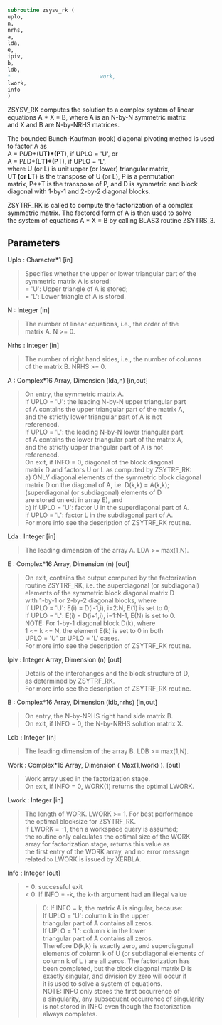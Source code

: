 ```fortran  
subroutine zsysv_rk (  
uplo,  
n,  
nrhs,  
a,  
lda,  
e,  
ipiv,  
b,  
ldb,  
*                            work,  
lwork,  
info  
)  
```  
ZSYSV_RK computes the solution to a complex system of linear  
equations A * X = B, where A is an N-by-N symmetric matrix  
and X and B are N-by-NRHS matrices.  
  
The bounded Bunch-Kaufman (rook) diagonal pivoting method is used  
to factor A as  
A = P*U*D*(U**T)*(P**T),  if UPLO = 'U', or  
A = P*L*D*(L**T)*(P**T),  if UPLO = 'L',  
where U (or L) is unit upper (or lower) triangular matrix,  
U**T (or L**T) is the transpose of U (or L), P is a permutation  
matrix, P**T is the transpose of P, and D is symmetric and block  
diagonal with 1-by-1 and 2-by-2 diagonal blocks.  
  
ZSYTRF_RK is called to compute the factorization of a complex  
symmetric matrix.  The factored form of A is then used to solve  
the system of equations A * X = B by calling BLAS3 routine ZSYTRS_3.  
  
## Parameters  
Uplo : Character*1 [in]  
> Specifies whether the upper or lower triangular part of the  
> symmetric matrix A is stored:  
> = 'U':  Upper triangle of A is stored;  
> = 'L':  Lower triangle of A is stored.  
  
N : Integer [in]  
> The number of linear equations, i.e., the order of the  
> matrix A.  N >= 0.  
  
Nrhs : Integer [in]  
> The number of right hand sides, i.e., the number of columns  
> of the matrix B.  NRHS >= 0.  
  
A : Complex*16 Array, Dimension (lda,n) [in,out]  
> On entry, the symmetric matrix A.  
> If UPLO = 'U': the leading N-by-N upper triangular part  
> of A contains the upper triangular part of the matrix A,  
> and the strictly lower triangular part of A is not  
> referenced.  
> If UPLO = 'L': the leading N-by-N lower triangular part  
> of A contains the lower triangular part of the matrix A,  
> and the strictly upper triangular part of A is not  
> referenced.  
> On exit, if INFO = 0, diagonal of the block diagonal  
> matrix D and factors U or L  as computed by ZSYTRF_RK:  
> a) ONLY diagonal elements of the symmetric block diagonal  
> matrix D on the diagonal of A, i.e. D(k,k) = A(k,k);  
> (superdiagonal (or subdiagonal) elements of D  
> are stored on exit in array E), and  
> b) If UPLO = 'U': factor U in the superdiagonal part of A.  
> If UPLO = 'L': factor L in the subdiagonal part of A.  
> For more info see the description of ZSYTRF_RK routine.  
  
Lda : Integer [in]  
> The leading dimension of the array A.  LDA >= max(1,N).  
  
E : Complex*16 Array, Dimension (n) [out]  
> On exit, contains the output computed by the factorization  
> routine ZSYTRF_RK, i.e. the superdiagonal (or subdiagonal)  
> elements of the symmetric block diagonal matrix D  
> with 1-by-1 or 2-by-2 diagonal blocks, where  
> If UPLO = 'U': E(i) = D(i-1,i), i=2:N, E(1) is set to 0;  
> If UPLO = 'L': E(i) = D(i+1,i), i=1:N-1, E(N) is set to 0.  
> NOTE: For 1-by-1 diagonal block D(k), where  
> 1 <= k <= N, the element E(k) is set to 0 in both  
> UPLO = 'U' or UPLO = 'L' cases.  
> For more info see the description of ZSYTRF_RK routine.  
  
Ipiv : Integer Array, Dimension (n) [out]  
> Details of the interchanges and the block structure of D,  
> as determined by ZSYTRF_RK.  
> For more info see the description of ZSYTRF_RK routine.  
  
B : Complex*16 Array, Dimension (ldb,nrhs) [in,out]  
> On entry, the N-by-NRHS right hand side matrix B.  
> On exit, if INFO = 0, the N-by-NRHS solution matrix X.  
  
Ldb : Integer [in]  
> The leading dimension of the array B.  LDB >= max(1,N).  
  
Work : Complex*16 Array, Dimension ( Max(1,lwork) ). [out]  
> Work array used in the factorization stage.  
> On exit, if INFO = 0, WORK(1) returns the optimal LWORK.  
  
Lwork : Integer [in]  
> The length of WORK.  LWORK >= 1. For best performance  
> the optimal blocksize for ZSYTRF_RK.  
> If LWORK = -1, then a workspace query is assumed;  
> the routine only calculates the optimal size of the WORK  
> array for factorization stage, returns this value as  
> the first entry of the WORK array, and no error message  
> related to LWORK is issued by XERBLA.  
  
Info : Integer [out]  
> = 0: successful exit  
> < 0: If INFO = -k, the k-th argument had an illegal value  
> > 0: If INFO = k, the matrix A is singular, because:  
> If UPLO = 'U': column k in the upper  
> triangular part of A contains all zeros.  
> If UPLO = 'L': column k in the lower  
> triangular part of A contains all zeros.  
> Therefore D(k,k) is exactly zero, and superdiagonal  
> elements of column k of U (or subdiagonal elements of  
> column k of L ) are all zeros. The factorization has  
> been completed, but the block diagonal matrix D is  
> exactly singular, and division by zero will occur if  
> it is used to solve a system of equations.  
> NOTE: INFO only stores the first occurrence of  
> a singularity, any subsequent occurrence of singularity  
> is not stored in INFO even though the factorization  
> always completes.  
  
